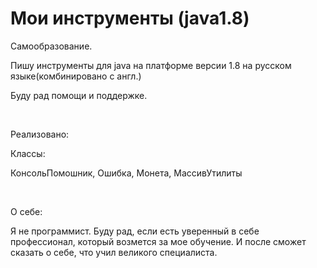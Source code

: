 # Мои инструменты (java1.8)

<p>Самообразование.</p>
<p>Пишу инструменты для java на платформе версии 1.8 на русском языке(комбинировано с англ.)</p>
<p>Буду рад помощи и поддержке.</p>
</br>
<p>Реализовано:</p>
<p>Классы:</p>
<p>КонсольПомошник,
  Ошибка,
  Монета, 
  МассивУтилиты</p>
</br>
<p>О себе:</p>
<p>Я не программист. Буду рад, если есть уверенный в себе профессионал, который возмется за мое обучение. И после сможет сказать о себе, что учил великого специалиста.</p>
